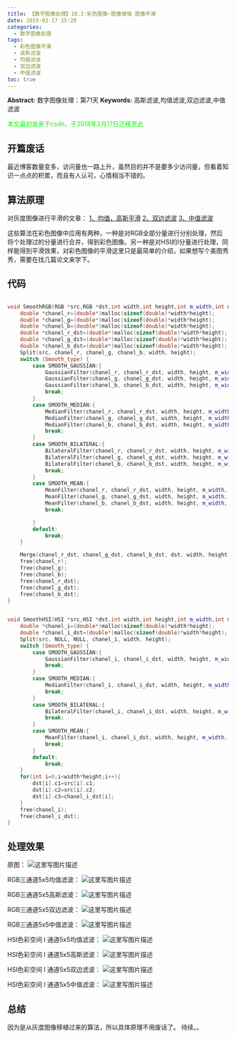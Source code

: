 ```yaml
---
title: 【数字图像处理】10.2:彩色图像-图像增强 图像平滑
date: 2015-03-17 15:20
categories:
  - 数字图像处理
tags:
  - 彩色图像平滑
  - 高斯滤波
  - 均值滤波
  - 双边滤波
  - 中值滤波
toc: true
---
```

**Abstract:** 数字图像处理：第71天
**Keywords:** 高斯滤波,均值滤波,双边滤波,中值滤波
<!--more-->
<font color="00FF00">本文最初发表于csdn，于2018年2月17日迁移至此</font>
## 开篇废话
最近博客数量变多，访问量也一路上升，虽然目的并不是要多少访问量，但看着知识一点点的积累，而且有人认可，心情相当不错的。
## 算法原理
对灰度图像进行平滑的文章：
[1、均值，高斯平滑](http://tony4ai.com/2015/01/28/DIP-5-2-灰度图像-图像增强-平滑之均值滤波-高斯滤波/)
[2、双边滤波](http://tony4ai.com/2015/01/29/DIP-5-3-灰度图像-图像增强-双边滤波BilateralFiltering/)
[3、中值滤波](http://tony4ai.com/2015/01/30/DIP-5-4-灰度图像-图像增强-中值滤波/)

这些算法在彩色图像中应用有两种，一种是对RGB全部分量进行分别处理，然后将个处理过的分量进行合并，得到彩色图像。另一种是对HSI的I分量进行处理，同样能得到平滑效果，对彩色图像的平滑这里只是最简单的介绍，如果想写个美图秀秀，需要在找几篇论文来学下。
## 代码
```c++

void SmoothRGB(RGB *src,RGB *dst,int width,int height,int m_width,int m_height,double param1,double param2,int Smooth_type){
    double *chanel_r=(double*)malloc(sizeof(double)*width*height);
    double *chanel_g=(double*)malloc(sizeof(double)*width*height);
    double *chanel_b=(double*)malloc(sizeof(double)*width*height);
    double *chanel_r_dst=(double*)malloc(sizeof(double)*width*height);
    double *chanel_g_dst=(double*)malloc(sizeof(double)*width*height);
    double *chanel_b_dst=(double*)malloc(sizeof(double)*width*height);
    Split(src, chanel_r, chanel_g, chanel_b, width, height);
    switch (Smooth_type) {
        case SMOOTH_GAUSSIAN:{
            GaussianFilter(chanel_r, chanel_r_dst, width, height, m_width, m_height, param1);
            GaussianFilter(chanel_g, chanel_g_dst, width, height, m_width, m_height, param1);
            GaussianFilter(chanel_b, chanel_b_dst, width, height, m_width, m_height, param1);
            break;
        }
        case SMOOTH_MEDIAN:{
            MedianFilter(chanel_r, chanel_r_dst, width, height, m_width, m_height);
            MedianFilter(chanel_g, chanel_g_dst, width, height, m_width, m_height);
            MedianFilter(chanel_b, chanel_b_dst, width, height, m_width, m_height);
            break;
        }
        case SMOOTH_BILATERAL:{
            BilateralFilter(chanel_r, chanel_r_dst, width, height, m_width, m_height, param1, param2);
            BilateralFilter(chanel_g, chanel_g_dst, width, height, m_width, m_height, param1, param2);
            BilateralFilter(chanel_b, chanel_b_dst, width, height, m_width, m_height, param1, param2);
            break;
        }
        case SMOOTH_MEAN:{
            MeanFilter(chanel_r, chanel_r_dst, width, height, m_width, m_height);
            MeanFilter(chanel_g, chanel_g_dst, width, height, m_width, m_height);
            MeanFilter(chanel_b, chanel_b_dst, width, height, m_width, m_height);
            break;

        }
        default:
            break;
    }

    Merge(chanel_r_dst, chanel_g_dst, chanel_b_dst, dst, width, height);
    free(chanel_r);
    free(chanel_g);
    free(chanel_b);
    free(chanel_r_dst);
    free(chanel_g_dst);
    free(chanel_b_dst);
}


void SmoothHSI(HSI *src,HSI *dst,int width,int height,int m_width,int m_height,double param1,double param2,int Smooth_type){
    double *chanel_i=(double*)malloc(sizeof(double)*width*height);
    double *chanel_i_dst=(double*)malloc(sizeof(double)*width*height);
    Split(src, NULL, NULL, chanel_i, width, height);
    switch (Smooth_type) {
        case SMOOTH_GAUSSIAN:{
            GaussianFilter(chanel_i, chanel_i_dst, width, height, m_width, m_height, param1);
            break;
        }
        case SMOOTH_MEDIAN:{
            MedianFilter(chanel_i, chanel_i_dst, width, height, m_width, m_height);
            break;
        }
        case SMOOTH_BILATERAL:{
            BilateralFilter(chanel_i, chanel_i_dst, width, height, m_width, m_height, param1, param2);
            break;
        }
        case SMOOTH_MEAN:{
            MeanFilter(chanel_i, chanel_i_dst, width, height, m_width, m_height);
            break;
        }
        default:
            break;
    }
    for(int i=0;i<width*height;i++){
        dst[i].c1=src[i].c1;
        dst[i].c2=src[i].c2;
        dst[i].c3=chanel_i_dst[i];
    }
    free(chanel_i);
    free(chanel_i_dst);
}


```
## 处理效果
原图：
![这里写图片描述](DIP-10-2-彩色图像-图像增强-图像平滑/20150317151425981.png)

RGB三通道5x5均值滤波：
![这里写图片描述](DIP-10-2-彩色图像-图像增强-图像平滑/20150317151447603.png)

RGB三通道5x5高斯滤波：
![这里写图片描述](DIP-10-2-彩色图像-图像增强-图像平滑/20150317151631005.png)

RGB三通道5x5双边滤波：
![这里写图片描述](DIP-10-2-彩色图像-图像增强-图像平滑/20150317151517790.png)

RGB三通道5x5中值滤波：
![这里写图片描述](DIP-10-2-彩色图像-图像增强-图像平滑/20150317151536494.png)

HSI色彩空间 I 通道5x5均值滤波：
![这里写图片描述](DIP-10-2-彩色图像-图像增强-图像平滑/20150317151839175.png)

HSI色彩空间 I 通道5x5高斯滤波：
![这里写图片描述](DIP-10-2-彩色图像-图像增强-图像平滑/20150317151723675.png)

HSI色彩空间 I 通道5x5双边滤波：
![这里写图片描述](DIP-10-2-彩色图像-图像增强-图像平滑/20150317151904540.png)

HSI色彩空间 I 通道5x5中值滤波：
![这里写图片描述](DIP-10-2-彩色图像-图像增强-图像平滑/20150317151918502.png)

## 总结
因为是从灰度图像移植过来的算法，所以具体原理不用废话了。
待续。。
